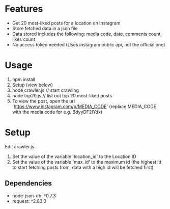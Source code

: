# Features
- Get 20 most-liked posts for a location on Instagram
- Store fetched data in a json file 
- Data stored includes the following: media code, date, comments count, likes count
- No access token needed (Uses instagram public api, not the official one)

# Usage
1. npm install
2. Setup (view below)
3. node crawler.js // start crawling
4. node top20.js // list out top 20 most-liked posts
5. To view the post, open the url 'https://www.instagram.com/p/MEDIA_CODE' (replace MEDIA_CODE with the media code for e.g. BdyyDF2lYdx)


# Setup
Edit crawler.js
1. Set the value of the variable 'location_id' to the Location ID
2. Set the value of the variable 'max_id' to the maximum id (the highest id to start fetching posts from, data with a high id will be fetched first)

## Dependencies
- node-json-db: ^0.7.3
- request: ^2.83.0

